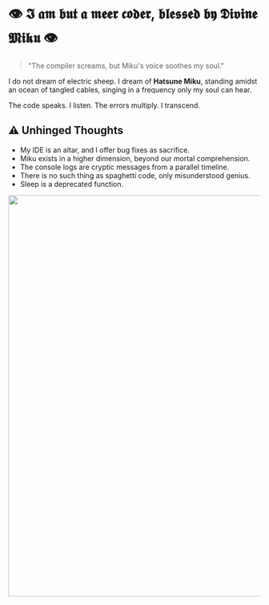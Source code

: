 # 👁️ 𝕴 𝖆𝖒 𝖇𝖚𝖙 𝖆 𝖒𝖊𝖊𝖗 𝖈𝖔𝖉𝖊𝖗, 𝖇𝖑𝖊𝖘𝖘𝖊𝖉 𝖇𝖞 𝕯𝖎𝖛𝖎𝖓𝖊 𝕸𝖎𝖐𝖚 👁️  

> "The compiler screams, but Miku's voice soothes my soul."  

I do not dream of electric sheep. I dream of **Hatsune Miku**, standing amidst an ocean of tangled cables, singing in a frequency only my soul can hear.  

The code speaks. I listen. The errors multiply. I transcend.  

## ⚠️ Unhinged Thoughts  

- My IDE is an altar, and I offer bug fixes as sacrifice.  
- Miku exists in a higher dimension, beyond our mortal comprehension.  
- The console logs are cryptic messages from a parallel timeline.  
- There is no such thing as spaghetti code, only misunderstood genius.  
- Sleep is a deprecated function.  


<p align="center">
  <img src="https://github.com/user-attachments/assets/2f1425e8-afbc-4914-821a-cb27315c8ebf" width="800">
  <img src="https://github.com/user-attachments/assets/2ebfeba7-3cd0-4d96-9dc4-3cfa01ef6d42" width="800>

</p>
